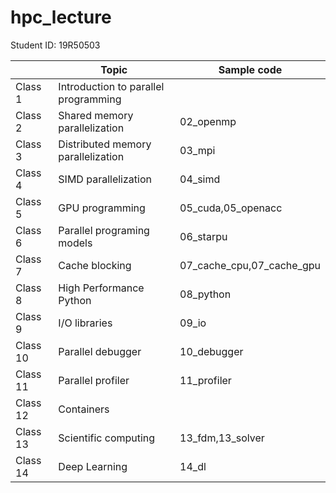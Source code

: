 # hpc_lecture

Student ID: 19R50503

|          | Topic                                | Sample code               |
| -------- | ------------------------------------ | ------------------------- |
| Class 1  | Introduction to parallel programming |                           |
| Class 2  | Shared memory parallelization        | 02_openmp                 |
| Class 3  | Distributed memory parallelization   | 03_mpi                    |
| Class 4  | SIMD parallelization                 | 04_simd                   |
| Class 5  | GPU programming                      | 05_cuda,05_openacc        |
| Class 6  | Parallel programing models           | 06_starpu                 |
| Class 7  | Cache blocking                       | 07_cache_cpu,07_cache_gpu |
| Class 8  | High Performance Python              | 08_python                 |
| Class 9  | I/O libraries                        | 09_io                     |
| Class 10 | Parallel debugger                    | 10_debugger               |
| Class 11 | Parallel profiler                    | 11_profiler               |
| Class 12 | Containers                           |                           |
| Class 13 | Scientific computing                 | 13_fdm,13_solver          |
| Class 14 | Deep Learning                        | 14_dl                     |
